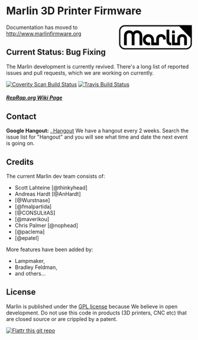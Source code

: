 # Marlin 3D Printer Firmware
<img align="right" src="Documentation/Logo/Marlin%20Logo%20GitHub.png" />

 Documentation has moved to http://www.marlinfirmware.org

## Current Status: Bug Fixing

The Marlin development is currently revived. There's a long list of reported issues and pull requests, which we are working on currently.

[![Coverity Scan Build Status](https://scan.coverity.com/projects/2224/badge.svg)](https://scan.coverity.com/projects/2224)
[![Travis Build Status](https://travis-ci.org/MarlinFirmware/Marlin.svg)](https://travis-ci.org/MarlinFirmware/Marlin)

##### [RepRap.org Wiki Page](http://reprap.org/wiki/Marlin)

## Contact

__Google Hangout:__ <a href="https://plus.google.com/hangouts/_/gxn3wrea5gdhoo223yimsiforia" target="_blank">. Hangout</a> We have a hangout every 2 weeks. Search the issue list for "Hangout" and you will see what time and date the next event is going on.

## Credits

The current Marlin dev team consists of:

 - Scott Lahteine [@thinkyhead]
 - Andreas Hardt [@AnHardt]
 - [@Wurstnase]
 - [@fmalpartida]
 - [@CONSULitAS]
 - [@maverikou]
 - Chris Palmer [@nophead]
 - [@paclema]
 - [@epatel]

More features have been added by:
  - Lampmaker,
  - Bradley Feldman,
  - and others...

## License

Marlin is published under the [GPL license](/Documentation/COPYING.md) because We believe in open development.
Do not use this code in products (3D printers, CNC etc) that are closed source or are crippled by a patent.

[![Flattr this git repo](http://api.flattr.com/button/flattr-badge-large.png)](https://flattr.com/submit/auto?user_id=ErikZalm&url=https://github.com/MarlinFirmware/Marlin&title=Marlin&language=&tags=github&category=software)
